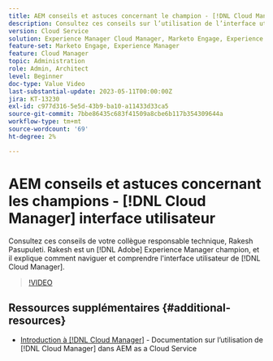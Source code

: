 ```yaml
---
title: AEM conseils et astuces concernant le champion - [!DNL Cloud Manager] UI
description: Consultez ces conseils sur l’utilisation de l’interface utilisateur de [!DNL Cloud Manager] de Rakesh Pasupuleti, champion AEM et expert.
version: Cloud Service
solution: Experience Manager Cloud Manager, Marketo Engage, Experience Manager
feature-set: Marketo Engage, Experience Manager
feature: Cloud Manager
topic: Administration
role: Admin, Architect
level: Beginner
doc-type: Value Video
last-substantial-update: 2023-05-11T00:00:00Z
jira: KT-13230
exl-id: c977d316-5e5d-43b9-ba10-a11433d33ca5
source-git-commit: 7bbe86435c683f41509a8cbe6b117b354309644a
workflow-type: tm+mt
source-wordcount: '69'
ht-degree: 2%

---
```


# AEM conseils et astuces concernant les champions - [!DNL Cloud Manager] interface utilisateur

Consultez ces conseils de votre collègue responsable technique, Rakesh Pasupuleti. Rakesh est un [!DNL Adobe] Experience Manager champion, et il explique comment naviguer et comprendre l&#39;interface utilisateur de [!DNL Cloud Manager].

>[!VIDEO](https://video.tv.adobe.com/v/3419298?quality=12&learn=on)

## Ressources supplémentaires {#additional-resources}

* [Introduction à [!DNL Cloud Manager]](https://experienceleague.adobe.com/docs/experience-manager-cloud-service/content/onboarding/concepts/cloud-manager-introduction.html) - Documentation sur l’utilisation de [!DNL Cloud Manager] dans AEM as a Cloud Service
